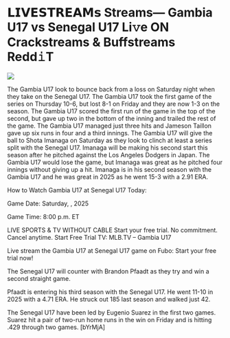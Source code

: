 # 𝗟𝗜𝗩𝗘𝗦𝗧𝗥𝗘𝗔𝗠𝘀 Streams— Gambia U17 vs Senegal U17 Li𝚟e ON Crackstreams & Buffstreams Redd𝚒T  
  
  
[![](https://i.imgur.com/qSNzIqt.png)](https://movie.rssnews.media/cDGsFMY.php)  
  
The Gambia U17 look to bounce back from a loss on Saturday night when they take on the Senegal U17. The Gambia U17 took the first game of the series on Thursday 10-6, but lost 8-1 on Friday and they are now 1-3 on the season. The Gambia U17 scored the first run of the game in the top of the second, but gave up two in the bottom of the inning and trailed the rest of the game. The Gambia U17 managed just three hits and Jameson Taillon gave up six runs in four and a third innings. The Gambia U17 will give the ball to Shota Imanaga on Saturday as they look to clinch at least a series split with the Senegal U17. Imanaga will be making his second start this season after he pitched against the Los Angeles Dodgers in Japan. The Gambia U17 would lose the game, but Imanaga was great as he pitched four innings without giving up a hit. Imanaga is in his second season with the Gambia U17 and he was great in 2025 as he went 15-3 with a 2.91 ERA.

How to Watch Gambia U17 at Senegal U17 Today:

Game Date: Saturday, , 2025

Game Time: 8:00 p.m. ET

LIVE SPORTS & TV WITHOUT CABLE
Start your free trial. No commitment. Cancel anytime.
Start Free Trial
TV: MLB.TV – Gambia U17

Live stream the Gambia U17 at Senegal U17 game on Fubo: Start your free trial now!

The Senegal U17 will counter with Brandon Pfaadt as they try and win a second straight game.

Pfaadt is entering his third season with the Senegal U17. He went 11-10 in 2025 with a 4.71 ERA. He struck out 185 last season and walked just 42.

The Senegal U17 have been led by Eugenio Suarez in the first two games. Suarez hit a pair of two-run home runs in the win on Friday and is hitting .429 through two games. [bYrMjA]